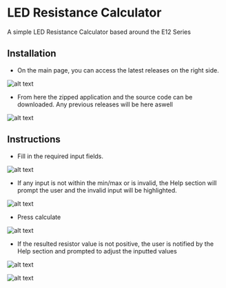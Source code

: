 # LED Resistance Calculator

A simple LED Resistance Calculator based around the E12 Series

## Installation

* On the main page, you can access the latest releases on the right side.

![alt text](https://user-images.githubusercontent.com/10596941/123620995-11cfc100-d80b-11eb-8cd9-63ec50b1342c.png)

* From here the zipped application and the source code can be downloaded. Any previous releases will be here aswell

![alt text](https://user-images.githubusercontent.com/10596941/123621033-1b592900-d80b-11eb-83a5-899f764489eb.png)

## Instructions

* Fill in the required input fields. 

![alt text](https://user-images.githubusercontent.com/10596941/123616427-8eac6c00-d806-11eb-815d-80b5ba5e243a.png)

* If any input is not within the min/max or is invalid, the Help section will prompt the user and the invalid input will be highlighted.

![alt text](https://user-images.githubusercontent.com/10596941/123616611-bd2a4700-d806-11eb-96eb-949e9171b410.png)

* Press calculate

![alt text](https://user-images.githubusercontent.com/10596941/123616711-d7fcbb80-d806-11eb-9bf5-4a58e4fe38a8.png)

* If the resulted resistor value is not positive, the user is notified by the Help section and prompted to adjust the inputted values

![alt text](https://user-images.githubusercontent.com/10596941/123619841-dda7d080-d809-11eb-9a11-8de7cc5529ed.png)

![alt text](https://user-images.githubusercontent.com/10596941/123616817-f06cd600-d806-11eb-986e-d7105e5047d3.png)
